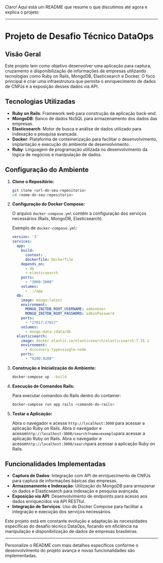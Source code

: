 Claro! Aqui está um README que resume o que discutimos até agora e explica o projeto:

---

# Projeto de Desafio Técnico DataOps

## Visão Geral

Este projeto tem como objetivo desenvolver uma aplicação para captura, cruzamento e disponibilização de informações de empresas utilizando tecnologias como Ruby on Rails, MongoDB, Elasticsearch e Docker. O foco principal é criar uma infraestrutura que permita o enriquecimento de dados de CNPJs e a exposição desses dados via API.

## Tecnologias Utilizadas

- **Ruby on Rails**: Framework web para construção da aplicação back-end.
- **MongoDB**: Banco de dados NoSQL para armazenamento dos dados das empresas.
- **Elasticsearch**: Motor de busca e análise de dados utilizado para indexação e pesquisa avançada.
- **Docker**: Plataforma de conteinerização para facilitar o desenvolvimento, implantação e execução do ambiente de desenvolvimento.
- **Ruby**: Linguagem de programação utilizada no desenvolvimento da lógica de negócios e manipulação de dados.

## Configuração do Ambiente

1. **Clone o Repositório:**

   ```bash
   git clone <url-do-seu-repositorio>
   cd <nome-do-seu-repositorio>
   ```

2. **Configuração do Docker Compose:**

   O arquivo `docker-compose.yml` contém a configuração dos serviços necessários (Rails, MongoDB, Elasticsearch).

   Exemplo de `docker-compose.yml`:

   ```yaml
   version: '3'
   services:
     app:
       build:
         context: .
         dockerfile: Dockerfile
       depends_on:
         - db
         - elasticsearch
       ports:
         - "3000:3000"
       volumes:
         - .:/app
     db:
       image: mongo:latest
       environment:
         MONGO_INITDB_ROOT_USERNAME: adminUser
         MONGO_INITDB_ROOT_PASSWORD: adminPassword
       ports:
         - "27017:27017"
       volumes:
         - mongo-data:/data/db
     elasticsearch:
       image: docker.elastic.co/elasticsearch/elasticsearch:7.15.1
       environment:
         - discovery.type=single-node
       ports:
         - "9200:9200"
   ```

3. **Construção e Inicialização do Ambiente:**

   ```bash
   docker-compose up --build
   ```

4. **Execução de Comandos Rails:**

   Para executar comandos do Rails dentro do container:

   ```bash
   docker-compose run app rails <comando-do-rails>
   ```

5. **Testar a Aplicação:**

   Abra o navegador e acesse `http://localhost:3000` para acessar a aplicação Ruby on Rails.
   Abra o navegador e acesse`http://localhost:3000/search?name=exemplo`para acessar a aplicação Ruby on Rails.
   Abra o navegador e acesse`http://localhost:3000/search`para acessar a aplicação Ruby on Rails.

## Funcionalidades Implementadas

- **Captura de Dados**: Integração com API de enriquecimento de CNPJs para captura de informações básicas das empresas.
- **Armazenamento e Indexação**: Utilização do MongoDB para armazenar os dados e Elasticsearch para indexação e pesquisa avançada.
- **Exposição via API**: Desenvolvimento de endpoints para acesso aos dados enriquecidos via API RESTful.
- **Integração de Serviços**: Uso de Docker Compose para facilitar a integração e execução dos serviços necessários.

Este projeto está em constante evolução e adaptação às necessidades específicas do desafio técnico DataOps, focando em eficiência na manipulação e disponibilização de dados de empresas brasileiras.

---

Personalize o README com mais detalhes específicos conforme o desenvolvimento do projeto avança e novas funcionalidades são implementadas.
